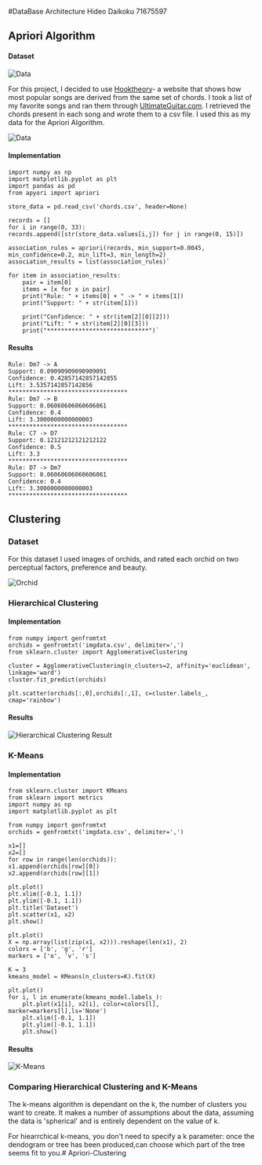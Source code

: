 #DataBase Architecture
Hideo Daikoku 71675597

## Apriori Algorithm

#### Dataset

![Data](https://djbooth.net/.image/t_share/MTUzNDg2NDUxODQ3NDczMDA5/music-theory-pic-1jpg.jpg)

For this project, I decided to use [Hooktheory](www.hooktheory.com)- a website that shows how most popular songs are derived from the same set of chords. I took a list of my favorite songs and ran them through [UltimateGuitar.com](www.ultimateguitar.com). I retrieved the chords present in each song and wrote them to a csv file. I used this as my data for the Apriori Algorithm.

![Data](./data.png)

#### Implementation

    import numpy as np  
    import matplotlib.pyplot as plt  
    import pandas as pd  
    from apyori import apriori

    store_data = pd.read_csv('chords.csv', header=None)

    records = []  
    for i in range(0, 33):  
    records.append([str(store_data.values[i,j]) for j in range(0, 15)])
    
    association_rules = apriori(records, min_support=0.0045, min_confidence=0.2, min_lift=3, min_length=2)  
    association_results = list(association_rules)` 

    for item in association_results:
        pair = item[0] 
        items = [x for x in pair]
        print("Rule: " + items[0] + " -> " + items[1])
        print("Support: " + str(item[1]))

        print("Confidence: " + str(item[2][0][2]))
        print("Lift: " + str(item[2][0][3]))
        print("*****************************")`
 
#### Results
    Rule: Dm7 -> A
    Support: 0.09090909090909091
    Confidence: 0.42857142857142855
    Lift: 3.5357142857142856
    **********************************
    Rule: Dm7 -> B
    Support: 0.06060606060606061
    Confidence: 0.4
    Lift: 3.3000000000000003
    **********************************
    Rule: C7 -> D7
    Support: 0.12121212121212122
    Confidence: 0.5
    Lift: 3.3
    **********************************
    Rule: D7 -> Dm7
    Support: 0.06060606060606061
    Confidence: 0.4
    Lift: 3.3000000000000003
    **********************************
## Clustering

### Dataset
For this dataset I used images of orchids, and rated each orchid on two perceptual factors, preference and beauty.

![Orchid](img/4.jpg)
### Hierarchical Clustering
#### Implementation
    from numpy import genfromtxt
    orchids = genfromtxt('imgdata.csv', delimiter=',')
    from sklearn.cluster import AgglomerativeClustering

    cluster = AgglomerativeClustering(n_clusters=2, affinity='euclidean', linkage='ward')  
    cluster.fit_predict(orchids)

    plt.scatter(orchids[:,0],orchids[:,1], c=cluster.labels_, cmap='rainbow')   
#### Results

![Hierarchical Clustering Result](hierarch.png)

### K-Means
#### Implementation

    from sklearn.cluster import KMeans
    from sklearn import metrics
    import numpy as np
    import matplotlib.pyplot as plt

    from numpy import genfromtxt
    orchids = genfromtxt('imgdata.csv', delimiter=',')

    x1=[]
    x2=[]
    for row in range(len(orchids)):
    x1.append(orchids[row][0])
    x2.append(orchids[row][1])
    
    plt.plot()
    plt.xlim([-0.1, 1.1])
    plt.ylim([-0.1, 1.1])
    plt.title('Dataset')
    plt.scatter(x1, x2)
    plt.show()

    plt.plot()
    X = np.array(list(zip(x1, x2))).reshape(len(x1), 2)
    colors = ['b', 'g', 'r']
    markers = ['o', 'v', 's']

    K = 3
    kmeans_model = KMeans(n_clusters=K).fit(X)

    plt.plot()
    for i, l in enumerate(kmeans_model.labels_):
        plt.plot(x1[i], x2[i], color=colors[l], marker=markers[l],ls='None')
        plt.xlim([-0.1, 1.1])
        plt.ylim([-0.1, 1.1])
        plt.show()
 

#### Results

![K-Means](./K-means.png)

### Comparing Hierarchical Clustering and K-Means

The k-means algorithm is dependant on the k, the number of clusters you want to create. It makes a number of assumptions about the data, assuming the data is 'spherical' and is entirely dependent on the value of k.

For hiearrchical  k-means, you don't need to specify a k parameter: once the dendogram or tree has been produced,can choose which part of the tree seems fit to you.# Apriori-Clustering
